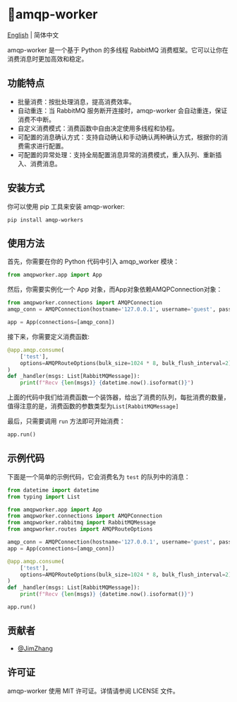 # 🐰amqp-worker
[English]() | 简体中文

amqp-worker 是一个基于 Python 的多线程 RabbitMQ 消费框架。它可以让你在消费消息时更加高效和稳定。

## 功能特点

- 批量消费：按批处理消息，提高消费效率。
- 自动重连：当 RabbitMQ 服务断开连接时，amqp-worker 会自动重连，保证消费不中断。
- 自定义消费模式：消费函数中自由决定使用多线程和协程。
- 可配置的消息确认方式：支持自动确认和手动确认两种确认方式，根据你的消费需求进行配置。
- 可配置的异常处理：支持全局配置消息异常的消费模式，重入队列、重新插入、消费消息。

## 安装方式

你可以使用 pip 工具来安装 amqp-worker:

```
pip install amqp-workers
```

## 使用方法

首先，你需要在你的 Python 代码中引入 amqp_worker 模块：

```python
from amqpworker.app import App
```

然后，你需要实例化一个 App 对象，而App对象依赖AMQPConnection对象：

```python
from amqpworker.connections import AMQPConnection
amqp_conn = AMQPConnection(hostname='127.0.0.1', username='guest', password='guest', port=5672)

app = App(connections=[amqp_conn])
```



接下来，你需要定义消费函数:

```python
@app.amqp.consume(
    ['test'],
    options=AMQPRouteOptions(bulk_size=1024 * 8, bulk_flush_interval=2)
)
def _handler(msgs: List[RabbitMQMessage]):
    print(f"Recv {len(msgs)} {datetime.now().isoformat()}")
```


上面的代码中我们给消费函数一个装饰器，给出了消费的队列，每批消费的数量，值得注意的是，消费函数的参数类型为`List[RabbitMQMessage]`

最后，只需要调用 `run` 方法即可开始消费：

```python
app.run()
```

## 示例代码

下面是一个简单的示例代码，它会消费名为 `test` 的队列中的消息：

```python
from datetime import datetime
from typing import List

from amqpworker.app import App
from amqpworker.connections import AMQPConnection
from amqpworker.rabbitmq import RabbitMQMessage
from amqpworker.routes import AMQPRouteOptions

amqp_conn = AMQPConnection(hostname='127.0.0.1', username='guest', password='guest', port=5672)
app = App(connections=[amqp_conn])

@app.amqp.consume(
    ['test'],
    options=AMQPRouteOptions(bulk_size=1024 * 8, bulk_flush_interval=2)
)
def _handler(msgs: List[RabbitMQMessage]):
    print(f"Recv {len(msgs)} {datetime.now().isoformat()}")

app.run()

```

## 贡献者

- [@JimZhang](https://git.loom.run/zzl221000)

## 许可证

amqp-worker 使用 MIT 许可证。详情请参阅 LICENSE 文件。